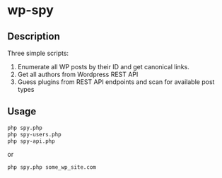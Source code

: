 # wp-spy

## Description

Three simple scripts:
1. Enumerate all WP posts by their ID and get canonical links.
2. Get all authors from Wordpress REST API
3. Guess plugins from REST API endpoints and scan for available post types

## Usage

```bash
php spy.php
php spy-users.php
php spy-api.php
```

or

```bash
php spy.php some_wp_site.com
```